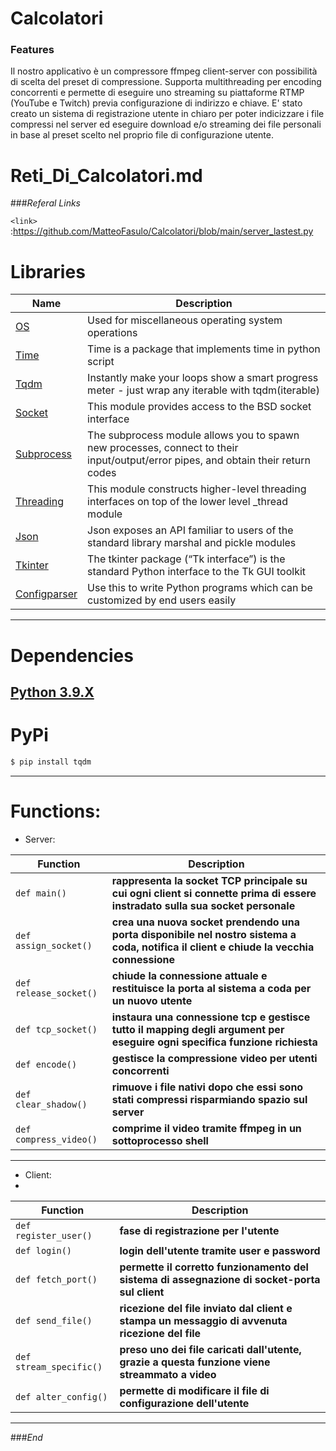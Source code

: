 # Calcolatori
### Features
Il nostro applicativo è un compressore ffmpeg client-server con possibilità di scelta del preset di compressione. Supporta multithreading per encoding concorrenti e permette di eseguire uno streaming su piattaforme RTMP (YouTube e Twitch) previa configurazione di indirizzo e chiave. E' stato creato un sistema di registrazione utente in chiaro per poter indicizzare i file compressi nel server ed eseguire download e/o streaming dei file personali in base al preset scelto nel proprio file di configurazione utente.




# Reti_Di_Calcolatori.md

###*Referal Links*

`<link>` :<https://github.com/MatteoFasulo/Calcolatori/blob/main/server_lastest.py>

# Libraries

| Name | Description |
| ------------- | ------------------------------ |
| [OS] | Used for miscellaneous operating system operations
| [Time] | Time is a package that implements time in python script
| [Tqdm]| Instantly make your loops show a smart progress meter - just wrap any iterable with tqdm(iterable)
| [Socket] | This module provides access to the BSD socket interface
| [Subprocess] | The subprocess module allows you to spawn new processes, connect to their input/output/error pipes, and obtain their return codes
| [Threading] | This module constructs higher-level threading interfaces on top of the lower level _thread module
| [Json] | Json exposes an API familiar to users of the standard library marshal and pickle modules
| [Tkinter] | The tkinter package (“Tk interface”) is the standard Python interface to the Tk GUI toolkit
| [Configparser] | Use this to write Python programs which can be customized by end users easily

---
# Dependencies

[Python 3.9.X]
---
# PyPi

```sh
$ pip install tqdm
```

----
# Functions:                

- Server:
         
| Function                   | Description                    |
| -------------------------- | ------------------------------ |
| `def main()`                        | **rappresenta la socket TCP principale su cui ogni client si connette prima di essere instradato sulla sua socket personale**|
| `def assign_socket()`               | **crea una nuova socket prendendo una porta disponibile nel nostro sistema a coda, notifica il client e chiude la vecchia connessione**|
| `def release_socket()`              | **chiude la connessione attuale e restituisce la porta al sistema a coda per un nuovo utente**|
| `def tcp_socket()`                  | **instaura una connessione tcp e gestisce tutto il mapping degli argument per eseguire ogni specifica funzione richiesta**|
| `def encode()`                      | **gestisce la compressione video per utenti concorrenti**|
| `def clear_shadow()`                | **rimuove i file nativi dopo che essi sono stati compressi risparmiando spazio sul server**|
| `def compress_video()`              | **comprime il video tramite ffmpeg in un sottoprocesso shell**|

----

- Client:
- 
| Function      | Description                    |
| ------------- | ------------------------------ |
| `def register_user()`   | **fase di registrazione per l'utente**|
| `def login()`      | **login dell'utente tramite user e password**|
| `def fetch_port()`   | **permette il corretto funzionamento del sistema di assegnazione di socket-porta sul client**|
| `def send_file()`   | **ricezione del file inviato dal client e stampa un messaggio di avvenuta ricezione del file**|
| `def stream_specific()`   | **preso uno dei file caricati dall'utente, grazie a questa funzione viene streammato a video**|
| `def alter_config()`   | **permette di modificare il file di configurazione dell'utente**|

----

###*End*


[Python 3.9.X]: <https://www.python.org/downloads/release/python-390/>
[OS]: <https://docs.python.org/3/library/os.html>
[Time]: <https://docs.python.org/3/library/time.html> 
[Tqdm]: <https://pypi.org/project/tqdm/>
[Socket]: <https://docs.python.org/3/library/socket.html> 
[Subprocess]: <https://docs.python.org/3/library/subprocess.html>
[Threading]: <https://docs.python.org/3/library/threading.html>
[Json]: <https://docs.python.org/3/library/json.html>
[Tkinter]: <https://docs.python.org/3/library/tkinter.html> 
[Configparser]: <https://docs.python.org/3/library/configparser.html>
